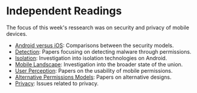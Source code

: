 # Independent Readings

The focus of this week's ressearch was on security and privacy of mobile devices.

- [Android versus iOS](Android_vs_iOS): Comparisons between the security models.
- [Detection](Detection): Papers focusing on detecting malware through permissions.
- [Isolation](Isolation): Investigation into isolation technologies on Android.
- [Mobile Landscape](Landscape): Investigation into the broader state of the union.
- [User Perception](Perception): Papers on the usability of mobile permissions.
- [Alternative Permissions Models](Permission): Papers on alternative designs.
- [Privacy](Privacy): Issues related to privacy.
